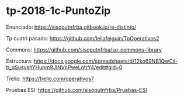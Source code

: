 # tp-2018-1c-PuntoZip

Enunciado: https://sisoputnfrba.gitbook.io/re-distinto/

Tp cuatri pasado: https://github.com/leilafeiguin/TpOperativos2

Commons: https://github.com/sisoputnfrba/so-commons-library

Estructura: https://docs.google.com/spreadsheets/d/12ko69NB1QwCii-b_qSusvshYHupm9JINVnPweLqtrY4/edit#gid=0

Trello: https://trello.com/operativos7

Pruebas ESI: https://github.com/sisoputnfrba/Pruebas-ESI

